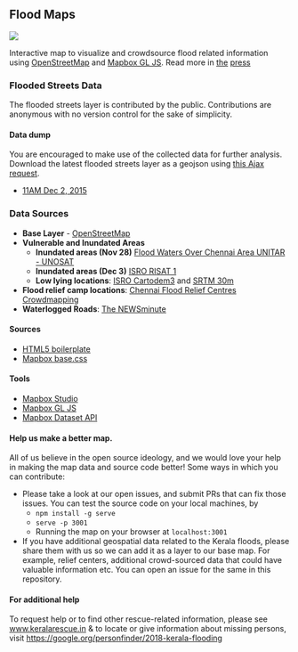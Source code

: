 ## Flood Maps
![](https://cloud.githubusercontent.com/assets/126868/11440554/86851886-9529-11e5-9bf5-55abcc223057.gif)

Interactive map to visualize and crowdsource flood related information using [OpenStreetMap](http://openstreetmap.in/#5/22.147/79.102) and [Mapbox GL JS](https://www.mapbox.com/mapbox-gl-js/). Read more in [the](http://timesofindia.indiatimes.com/tech/apps/Bangalore-techies-build-app-to-help-Chennai-flood-victims/articleshow/50039041.cms) [press](http://www.thehindu.com/news/cities/chennai/crowdsourced-map-to-mark-inundated-areas/article7935008.ece)

### Flooded Streets Data
The flooded streets layer is contributed by the public. Contributions are anonymous with no version control for the sake of simplicity.

#### Data dump
You are encouraged to make use of the collected data for further analysis. Download the latest flooded streets layer as a geojson using [this Ajax request](https://github.com/osm-in/flood-map/blob/gh-pages/js/chennai.js#L145-L175).

- [11AM Dec 2, 2015](https://github.com/osm-in/flood-map/blob/gh-pages/data/chennai-flooded-streets-Dec2.geojson)

### Data Sources
- **Base Layer** - [OpenStreetMap](http://osm.org)
- **Vulnerable and Inundated Areas**
  - **Inundated areas (Nov 28)** [Flood Waters Over Chennai Area UNITAR - UNOSAT ](http://www.unitar.org/unosat/node/44/2312)
  - **Inundated areas (Dec 3)** [ISRO RISAT 1 ](https://www.mapbox.com/studio/data/maning.chennai_risat1/)
  - **Low lying locations**: [ISRO Cartodem3](http://bhuvan.nrsc.gov.in/data/download/index.php) and [SRTM 30m](http://earthexplorer.usgs.gov/)
- **Flood relief camp locations**: [Chennai Flood Relief Centres Crowdmapping](https://l.facebook.com/l.php?u=https%3A%2F%2Fdocs.google.com%2Fspreadsheets%2Fd%2F1awkun_q3tk3W1YP5KvzKkFbXYraqHBB6BSK0AtJP2zI%2Fedit%3Fusp%3Dsharing&h=vAQFG6TRT)
- **Waterlogged Roads**: [The NEWSminute](http://www.thenewsminute.com/article/living-chennai-map-wire-shows-you-waterlogged-areas-36059)


#### Sources
- [HTML5 boilerplate](https://github.com/h5bp/html5-boilerplate)
- [Mapbox base.css](https://www.mapbox.com/base/)

#### Tools
* [Mapbox Studio](https://www.mapbox.com/studio)
* [Mapbox GL JS](https://www.mapbox.com/mapbox-gl-js/)
* [Mapbox Dataset API](https://www.mapbox.com/api-documentation/#datasets)

#### Help us make a better map.

All of us believe in the open source ideology, and we would love your help in making the map data and source code better! Some ways in which you can contribute:
* Please take a look at our open issues, and submit PRs that can fix those issues. You can test the source code on your local machines, by
  * `npm install -g serve`
  * `serve -p 3001`
  * Running the map on your browser at `localhost:3001`
* If you have additional geospatial data related to the Kerala floods, please share them with us so we can add it as a layer to our base map. For example, relief centers, additional crowd-sourced data that could have valuable information etc. You can open an issue for the same in this repository.

#### For additional help 

 To request help or to find other rescue-related information, please see www.keralarescue.in & to locate or give information about missing persons, visit https://google.org/personfinder/2018-kerala-flooding
